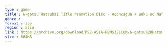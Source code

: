 ```yaml
---
type : game
title : 6-gatsu Hatsubai Title Promotion Disc - Aconcagua + Boku no Natsuyasumi + TVDJ (Japan)
genre : 
format : iso
region : asia
link : https://archive.org/download/PS2-ASIA-ROMS321COM/6-gatsu%20Hatsubai%20Title%20Promotion%20Disc%20-%20Aconcagua%20%2B%20Boku%20no%20Natsuyasumi%20%2B%20TVDJ%20%28Japan%29.7z
size : 604MB
---
```

